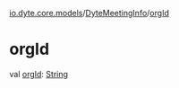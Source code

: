 [io.dyte.core.models](../index.md)/[DyteMeetingInfo](index.md)/[orgId](org-id.md)

# orgId


val [orgId](org-id.md): [String](https://kotlinlang.org/api/latest/jvm/stdlib/kotlin/-string/index.html)
